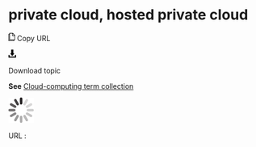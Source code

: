 # private cloud, hosted private cloud

![Copy URL](media/private-cloud-hosted-private-cloud/Copy.png)
Copy URL

![Download](media/private-cloud-hosted-private-cloud/Download.png)

Download topic

**See** [Cloud-computing term collection](https://worldready.cloudapp.net/Styleguide/Read?id=2700&topicid=28841)

![In progress](media/private-cloud-hosted-private-cloud/activity-large.gif)

URL :
